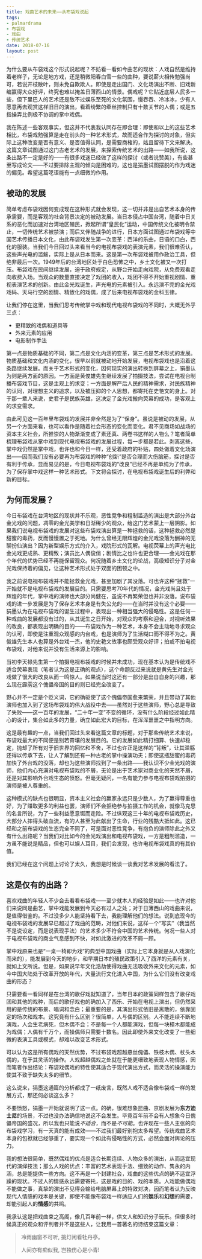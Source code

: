 ```yaml
---
title: 戏曲艺术的未来——从布袋戏说起
tags: 
- palmardrama
- 布袋戏
- 戏曲
- 传统艺术
date: 2018-07-16
layout: post
---
```


为什么要从布袋戏这个形式说起呢？不妨看一看如今曲艺的现状：人戏自然是维持着老样子，无论是地方戏，还是稍微阳春白雪一些的曲种，要说薪火相传勉强尚可，若说开枝散叶，则未免自欺欺人。即使是走出国门、文化场演出不断、旧戏新编赢得大众好评，终究也难以掩盖日薄西山的情景。偶戏呢？它贴近底层人民多一些，但下里巴人的艺术还是敌不过娱乐至死的文化氛围，慢吞吞、冷冰冰，少有人愿意再去观赏这样旧日的演出，看着纷繁的牵丝控制只有十数关节的人偶；或是五指操弄比例极不协调的掌中戏偶。

我在陈述一些客观事实，但这并不代表我认同存在即合理：即使和以上的这些艺术相比，布袋戏勉强算是走在前头的一种艺术形式，故而适合作为探讨的对象，但实际上这种改变是否有意义、是否值得认同，是需要商榷的，姑且留待下文来解决。这篇文章试图通过这门古老艺术的发展，来探索传统艺术的出路——如我所说，这条出路不一定是好的——有很多戏迷已经做了这样的探讨（或者说赞美），有些甚至写成论文——不过要排除主观的倾向是困难的，这也是狷墨试图摆脱的作为戏迷的偏见。希望这篇呓语能有一点细微的作用。

## 被动的发展

简单考虑布袋戏因何变成现在这种形式就会发现，这一切并非是出自艺术本身的传承需要，而是客观的社会背景决定的被动发展。当日本侵占中国台湾，随着中日关系的恶化而加速对台湾地区殖民，掀起所谓“皇民化”运动，中国传统文化被明令禁止，一切传统艺术被禁演；而后又伴随战争的进行，日本方面试图通过布袋戏等中国艺术传播日本文化，由此布袋戏发生第一次变革：西洋的乐曲，日语的口白，西化的服装。当我们今日回过头来看当今的电视布袋戏的表演元素，我们很难否认，这些声光电的滥觞，实际上是从日本而来。这是第一次布袋戏被用作政治工具，但绝非最后一次。1949年后的台湾地区处于白色恐怖之中，乡土文化被又一次打压。布袋戏在民间继续发展，迫于政府规定，从野台开始走向戏院，从免费观看走向收费入场。当观众的数量直接决定了戏团的收入，戏团不得不开始重视剧情、重视表演艺术的创新。由此金光戏诞生，声光电的元素被引入。永远演不完的金光戏戏码、天马行空的剧情、精致化的戏偶，成了后来电视布袋戏的金科玉律。

让我们停在这里，当我们思考传统掌中戏和现代电视布袋戏的不同时，大概无外乎三点：
- 更精致的戏偶和道具等
- 外来元素的应用
- 电影制作手法

第一点是物质基础的不同，第二点是文化内涵的变革，第三点是艺术形式的发展。物质基础和文化内涵的变化，很早以前就被动地开始发展，电视布袋戏也是沿着这条路继续发展。而关于艺术形式的变化，因何现实的演出转换到屏幕之上，狷墨认为则是两方面的原因。一方面是黄俊雄先生继续发展了拍摄技法，尝试在电视台制播布袋戏节目，这是主观上的求变；一方面是解严后人民的精神需求，对民族精神的认同，对理想主义的追求，以及被压抑的个人思想，都寄托在史艳文的身上。对于那一辈人来说，史君子是民族英雄，这决定了金光戏搬向荧幕的成功，是客观上的求变需求。

由此可见这一百年里布袋戏的发展并非全然是为了“保身”。虽说是被动的发展，从另一个方面来看，也可以看作是随着社会形态的变化而变化。君不见商场如战场的资本主义社会，所推崇的人物渐渐变成了素还真、两卷书这样的人物么？笔者简单梳理布袋戏从掌中戏到现代电视布袋戏的发展过程，每一步都是若此。剥离这些，掌中戏仍然是掌中戏，也许也和今日一样，还受着政府的补贴，四处做着文化场演出——因而我们没有必要再为布袋戏的种种“创新”是否合理而大伤脑筋，探讨是否有利于传承，显而易见的是，今日电视布袋戏的“改良”已经不再是单纯为了传承，为了保存掌中戏这样一种艺术形式。下文将会探讨，在电视布袋戏诞生后的利弊和新的目标。

## 为何而发展？

今日布袋戏在台湾地区的现状并不乐观，恶性竞争和粗制滥造的演出是大部分外台金光戏的问题，凋零的金光美学和日渐稀少的观众，给这门艺术蒙上一层阴影。如果我们说电视布袋戏的发展对这些布袋戏演出算是一种拯救的话，这种拯救必然是甜蜜的毒药，反而慢慢置之于死地。为什么曾经无限辉煌的金光戏没落为酬神的无聊扮仙演出？因为新型娱乐方式的介入，戏院形式的瓦解。电视荧幕上的声光电比金光戏更成熟、更精致；演员比人偶俊俏；剧情比之也许也更合理——金光戏在那个年代的优势已经不再能保留观众。何况随着乡土文化的论战，高级知识分子对金光戏保持着的偏见，让这种艺术形式处于双面的困顿之中。

我之前说电视布袋戏并不能拯救金光戏，甚至加剧了其没落。可也许这种“拯救”一开始就不是电视布袋戏的发展目的。只需要思考70年代的情况，金光戏尚且处于辉煌的年代，掌中戏的演师也大部分尚健在，虽说不再繁荣但也并非没落。说布袋戏的进一步发展是为了保存艺术本身是有失公允的——在当时并没有这个必要——狷墨认为在电视布袋戏的诞生过程中，表现出一种相当强大的侵略性。这是任何一种戏曲的发展都没有过的，从其诞生之日开始，对观众的考察和迎合，对视听效果的改良，都表现出明确的目的——布袋戏作为一种艺术，本身不会主动地寻求观众的认可，即使是注重观众观感的内台戏，也是演师为了生活糊口而不得不为之。黄俊雄先生本人也算是外台戏一杰，他的史艳文故事也颇受观众好评；拍或不拍电视布袋戏，对他来说并没有生活来源上的影响。

当初李天禄先生第一个拍摄电视布袋戏的时候并未成功，现在基本认为是传统戏不适合荧幕表现（笔者认为这是正确的观点），这个命题反过来说就是黄先生对金光戏做了很大的改良从而一鸣惊人。如果说当时这还有一部分是出自自身的兴趣，那么现在霹雳这个傀儡帝国的目的则已经完全改变了。

野心并不一定是个贬义词，它的确驱使了这个傀儡帝国愈来繁荣，并且带动了其他演师也加入到了这场布袋戏的伟大战役中去——虽然对于这些演师，野心总是导致了失败——这一百年的发展，“二十年一变”不变的循环，没有什么阶段经过如此精心的设计，集合如此多的力量，确立如此宏大的目标，在浑浑噩噩之中指明方向。

这是最有趣的一点，当我们回过头来看这篇文章的标题，对于那些传统艺术来说，布袋戏最大的不同便是别若霄壤的发展目的。它的发展如此精打细算、快速却稳定，抛却了所有对于旧世界的回忆和不舍，不过也许正是这样的“背叛”，让其滥觞还得以传承下去，让人了解到还有一种古老的掌中操演功夫；即使这瓶甜蜜的毒药加快了外台戏的没落，却也为这些演师找到了一条出路——我认识不少金光戏的演师，他们内心充满对电视布袋戏的不屑，无论是出于艺术家对商业化的天然不屑，还是对其影响外台戏生态的愤怒。但毫无疑问，一名有能力参与电视布袋戏拍摄的演师是被人尊重的。

这种模式的缺点也很明显，资本主义社会的赢家永远只是少数人，为了赢得尊重也好，为了赚取更多的利益也罢，演师们不会拒绝参与拍摄工作的机会，就像马克思的名言所说，为了一些利益愿意铤而走险。不过纵观这三十年的电视布袋戏历史，大部分人摔得头破血流，有的人甚至为此献出了生命，行业的残酷大抵如此。这已经和之前布袋戏的生态完全不同了，可是面对恶性竞争，有抱负的演师除此之外又有什么出路呢？当我们对比如今的金光戏演出和电视布袋戏，一方是粗制滥造，一方虽不能说是精品，但也可以娱人耳目，我们会发现，也许电视布袋戏真的有其价值。

我们已经在这个问题上讨论了太久，我想是时候谈一谈我对艺术发展的看法了。

## 这是仅有的出路？

喜欢戏曲的年轻人不少会去看看布袋戏——至少就本人的经验是如此——也许对他们来说同是曲艺，掌中戏能发展到今天必有过人之处；对于日薄西山的戏曲来说，是值得借鉴的。不过没多少人能坚持看下去，我能理解他们的想法。说到底现今的电视布袋戏的发展早已超过了戏曲的范畴，对他们来说，这样一个“写实”（我当然不是说设定，而是说表现手法）的艺术多少不符合中国的艺术传统。何况一些人对于电视布袋戏的商业气息感到不快，对如此激进的改革不屑一顾。

掌中戏原来也是“一桌一椅即为戏”的典型中国戏曲（实际上它本身就是从人戏演化而来的），能发展到今天的地步，和早期日本的殖民政策引入了西洋的元素有关，就如上文所说。但是，如果说早年文化浩劫使得戏曲无法吸收外来文化的元素，如今中国大陆处于改革开放的年代，大量流行文化进入中国，为什么它们没有改变戏曲的形态？

只需要看一看同样是在台湾的歌仔戏就知道了，当年日本的政策同样包含了歌仔戏团和其他的戏种，而后的歌仔戏也的确加入了西乐、开始在电视上演出，但仍然采用的是传统的布景、唱词和念白；最重要的是，其演出形式依旧是离散的，依靠固定的场次和戏本。这究竟有什么区别？很简单，人与偶的区别。人不能连续不断地演戏，人会生老病死，但木偶不会；不是每一个人都能演戏，但每一块樟木都能成为戏偶；人偶有千万个，而操偶师只需要十数名。因此即使外来文化改变了一些细微的表演工具或模式，却难以改变艺术形式。

可以认为这是所有偶戏的天然优势，不过布袋戏超越悬丝傀儡、铁枝木偶、杖头木偶的，在于其灵活的操作。人戏超越偶戏之处就在于能更细致地表现人物情感，因而笔者作出结论：布袋戏偶戏的特性使其适合于现代演出方式，而灵活的操演能力使其不致于缺失太多的细节。

这么说来，狷墨这通篇的分析都成了一纸废言，既然人戏不适合像布袋戏一样的发展方式，那还何必谈这么多？

不要愤怒，狷墨一开始就说明了这一点。的确，很难想象昆曲、京剧发展为**东方迪士尼**的场景，不过也没办法确信地说这不会发生。毕竟百年前不会有人想象今日傀儡帝国的盛况，所以我也只能说*不适合*，而不是*不可能*。也许现在一些人主张的向布袋戏学习，有一天真的能有成效——不过我们最好别抱太多希望。传统戏曲艺术本身的包袱就已经够重了，要实现一个如此有侵略性的方式，必然会面对舆论的压力。

我的想法很简单，既然偶戏的优点是适合长期连续、人物众多的演出，从而适宜现代的演绎技法；那么人戏的优点：丰富的艺术表现手法、细致的动作、隽永的内涵，总是能提供一些方向。这不再是一个封建社会，戏曲的这些优点的确不适宜浮躁的现状。不过人的情感永远需要寄托，这是戏的目的、戏的本质。人戏能做偶戏不能做之事，真挚的演出不见得会输给电脑屏幕上的特效对决，因而笔者认为反映现代人情感的戏本是关键，即使不能像布袋戏一样适应人们的**娱乐**和**幻想**的需要，却能引起人的**情感**的共鸣。

我承认这是把戏曲束之高阁，像几百年前一样，供文人和知识分子玩乐。但很多时候真正的观众和评判者并不是这些人，让我用一首著名的诗结束这篇文章：

> 冷雨幽窗不可听, 挑灯闲看牡丹亭。 
>
> 人间亦有痴似我, 岂独伤心是小青! 
